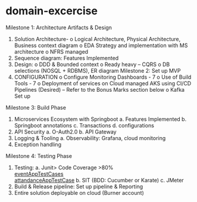 # domain-excercise


Milestone 1: Architecture Artifacts & Design
1.	Solution Architecture- 
o	Logical Architecture, Physical Architecture, Business context diagram
o	EDA Strategy and implementation with MS architecture
o	NFRS managed
2.	Sequence diagram: Features Implemented
3.	Design:
o	DDD & Bounded context
o	Ready heavy – CQRS
o	DB selections (NOSQL + RDBMS), ER diagram
Milestone 2: Set up MVP
1.	CONFIGURATION
o	Configure Monitoring Dashboards - 7
o	Use of Build Tools - 7
o	Deployment of services on Cloud managed AKS using CI/CD Pipelines (Desired) – Refer to the Bonus Marks section below
o	Kafka Set up

Milestone 3: Build Phase
1.	Microservices Ecosystem with Springboot 
a.	Features Implemented
b.	Springboot annotations
c.	Transactions
d.	configurations
2.	API Security
a.	O-Auth2.0
b.	API Gateway
3.	Logging & Tooling
a.	Observability: Grafana, cloud monitoring
4.	Exception handling

Milestone 4: Testing Phase
1.	Testing: 
a.	Junit> Code Coverage >80%<br/>
[eventAppTestCases](https://github.com/AnasKamali/domain-excercise/tree/main/event-app/src/test/java/com/sapient/eventApp)<br/>
[attandanceAppTestCase](https://github.com/AnasKamali/domain-excercise/tree/main/attandance-app/src/test/java/com/sapient/attandanceApp)
b.	SIT (BDD: Cucumber or Karate)
c.	JMeter
3.	Build & Release pipeline: Set up pipeline & Reporting
4.	Entire solution deployable on cloud (Burner account)

